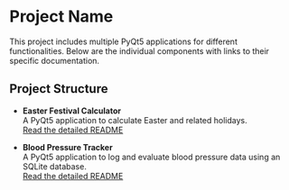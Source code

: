 # Project Name

This project includes multiple PyQt5 applications for different functionalities. Below are the individual components with links to their specific documentation.

## Project Structure

- **Easter Festival Calculator**  
  A PyQt5 application to calculate Easter and related holidays.  
  [Read the detailed README](./a11/README.md)

- **Blood Pressure Tracker**  
  A PyQt5 application to log and evaluate blood pressure data using an SQLite database.  
  [Read the detailed README](./a21/README.md)